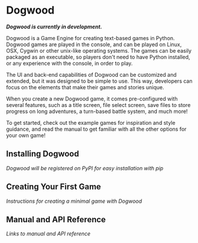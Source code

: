 # Dogwood

**_Dogwood is currently in development._**

Dogwood is a Game Engine for creating text-based games in Python. Dogwood games are played in the console, and can be played on Linux, OSX, Cygwin or other unix-like operating systems. The games can be easily packaged as an executable, so players don't need to have Python installed, or any experience with the console, in order to play.

The UI and back-end capabilities of Dogwood can be customized and extended, but it was designed to be simple to use. This way, developers can focus on the elements that make their games and stories unique.

When you create a new Dogwood game, it comes pre-configured with several features, such as a title screen, file select screen, save files to store progress on long adventures, a turn-based battle system, and much more!

To get started, check out the example games for inspiration and style guidance, and read the manual to get familiar with all the other options for your own game!


## Installing Dogwood

_Dogwood will be registered on PyPI for easy installation with pip_


## Creating Your First Game

_Instructions for creating a minimal game with Dogwood_


## Manual and API Reference

_Links to manual and API reference_
